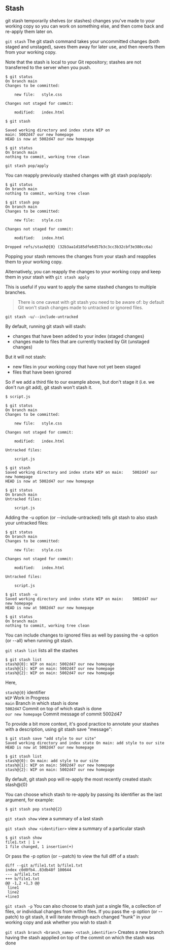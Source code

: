 ## Stash

git stash temporarily shelves (or stashes) changes you've made to your working copy so you can work on something else, and then come back and re-apply them later on.

`git stash` The git stash command takes your uncommitted changes (both staged and unstaged), saves them away for later use, and then reverts them from your working copy. 

Note that the stash is local to your Git repository; stashes are not transferred to the server when you push.

    
    $ git status
    On branch main
    Changes to be committed:

        new file:   style.css

    Changes not staged for commit:

        modified:   index.html

    $ git stash
    
    Saved working directory and index state WIP on
    main: 5002d47 our new homepage
    HEAD is now at 5002d47 our new homepage

    $ git status
    On branch main
    nothing to commit, working tree clean

`git stash pop/apply`

You can reapply previously stashed changes with git stash pop/apply:

    $ git status
    On branch main
    nothing to commit, working tree clean
    
    $ git stash pop
    On branch main
    Changes to be committed:

        new file:   style.css

    Changes not staged for commit:

        modified:   index.html

    Dropped refs/stash@{0} (32b3aa1d185dfe6d57b3c3cc3b32cbf3e380cc6a)

Popping your stash removes the changes from your stash and reapplies them to your working copy.

Alternatively, you can reapply the changes to your working copy and keep them in your stash with `git stash apply`

This is useful if you want to apply the same stashed changes to multiple branches.

>There is one caveat with git stash you need to be aware of: by default Git won't stash changes made to untracked or ignored files.

`git stash -u/--include-untracked` 

By default, running git stash will stash:

- changes that have been added to your index (staged changes)
- changes made to files that are currently tracked by Git (unstaged changes)

But it will not stash:

- new files in your working copy that have not yet been staged
- files that have been ignored

So if we add a third file to our example above, but don't stage it (i.e. we don't run git add), git stash won't stash it.

    $ script.js

    $ git status
    On branch main
    Changes to be committed:

        new file:   style.css

    Changes not staged for commit:

        modified:   index.html

    Untracked files:

        script.js

    $ git stash
    Saved working directory and index state WIP on main:    5002d47 our new homepage
    HEAD is now at 5002d47 our new homepage

    $ git status
    On branch main
    Untracked files:

        script.js

Adding the -u option (or --include-untracked) tells git stash to also stash your untracked files:

    $ git status
    On branch main
    Changes to be committed:

        new file:   style.css

    Changes not staged for commit:

        modified:   index.html

    Untracked files:

        script.js

    $ git stash -u
    Saved working directory and index state WIP on main:    5002d47 our new homepage
    HEAD is now at 5002d47 our new homepage

    $ git status
    On branch main
    nothing to commit, working tree clean

You can include changes to ignored files as well by passing the -a option (or --all) when running git stash.

`git stash list` lists all the stashes 

    $ git stash list
    stash@{0}: WIP on main: 5002d47 our new homepage
    stash@{1}: WIP on main: 5002d47 our new homepage
    stash@{2}: WIP on main: 5002d47 our new homepage

Here,

`stash@{0}` identifier  
`WIP` Work in Progress  
`main` Branch in which stash is done    
`5002d47` Commit on top of which stash is done      
`our new homepage` Commit message of commit 5002d47

To provide a bit more context, it's good practice to annotate your stashes with a description, using git stash save "message":

    $ git stash save "add style to our site"
    Saved working directory and index state On main: add style to our site
    HEAD is now at 5002d47 our new homepage

    $ git stash list
    stash@{0}: On main: add style to our site
    stash@{1}: WIP on main: 5002d47 our new homepage
    stash@{2}: WIP on main: 5002d47 our new homepage

By default, git stash pop will re-apply the most recently created stash: stash@{0}

You can choose which stash to re-apply by passing its identifier as the last argument, for example:

    $ git stash pop stash@{2}


`git stash show` view a summary of a last stash

`git stash show <identifier>` view a summary of a particular stash


    $ git stash show
    file1.txt | 1 +
    1 file changed, 1 insertion(+)
    

Or pass the -p option (or --patch) to view the full diff of a stash:

    diff --git a/file1.txt b/file1.txt
    index c0d0fb4..83db48f 100644
    --- a/file1.txt
    +++ b/file1.txt
    @@ -1,2 +1,3 @@
     line1
     line2
    +line3

`git stash -p` You can also choose to stash just a single file, a collection of files, or individual changes from within files. If you pass the -p option (or --patch) to git stash, it will iterate through each changed "hunk" in your working copy and ask whether you wish to stash it

`git stash branch <branch_name> <stash_identifier>` Creates a new branch having the stash appplied on top of the commit on which the stash was done

